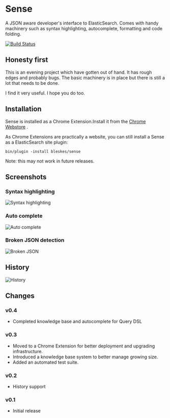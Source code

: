 Sense
=====

A JSON aware developer's interface to ElasticSearch. Comes with handy machinery such as syntax highlighting, autocomplete,
formatting and code folding.

[![Build Status](https://travis-ci.org/bleskes/sense.png)](https://travis-ci.org/bleskes/sense)

Honesty first
-------------
This is an evening project which have gotten out of hand.
It has rough edges and probably bugs. The basic machinery is in place but there is still a lot that needs to be done.

I find it very useful. I hope you do too.

Installation
------------

Sense is installed as a Chrome Extension.Install it from
the [Chrome Webstore](https://chrome.google.com/webstore/detail/sense/doinijnbnggojdlcjifpdckfokbbfpbo) .

As Chrome Extensions are practically a website, you can still install a Sense as a ElasticSearch site plugin:

    bin/plugin -install bleskes/sense
   
Note: this may not work in future releases.

Screenshots
-----------

### Syntax highlighting
![Syntax highlighting](https://github.com/bleskes/sense/raw/master/docs/syntaxhighlighting.png)

### Auto complete
![Auto complete](https://github.com/bleskes/sense/raw/master/docs/autocomplete.png)

### Broken JSON detection
![Broken JSON](https://github.com/bleskes/sense/raw/master/docs/broken.png)

## History
![History](https://github.com/bleskes/sense/raw/master/docs/history.png)

Changes
-------

### v0.4
- Completed knowledge base and autocomplete for Query DSL

### v0.3
- Moved to a Chrome Extension for better deployment and upgrading infrastructure.
- Introduced a knowledge base system to better manage growing size.
- Added an automated test suite.

### v0.2
- History support

### v0.1
- Initial release
